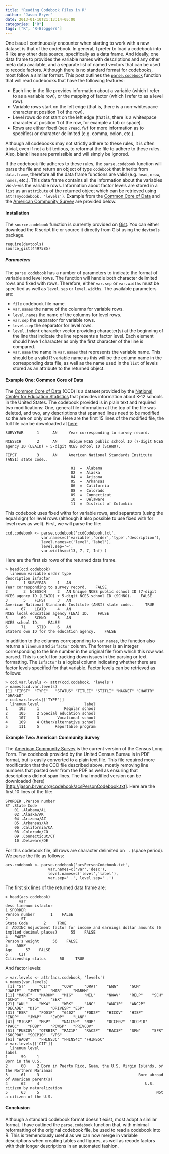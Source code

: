 ```yaml
---
title: "Reading Codebook Files in R"
author: "Jason Bryer"
date: 2013-01-10T21:13:14-05:00
categories: ["R"]
tags: ["R", "R-Bloggers"]
---
```


One issue I continuously encounter when starting to work with a new dataset is that of the codebook. In general, I prefer to load a codebook into R like any other data source, specifically as a data frame. And ideally, one data frame to provides the variable names with descriptions and any other meta data available, and a separate list of named vectors that can be used to recode factors. Although there is no standard format for codebooks, most follow a similar format. This post outlines the [`parse.codebook`](https://gist.github.com/4497585) function that will read codebooks that have the following features:

* Each line in the file provides information about a variable (which I refer to as a variable row), or the mapping of factor (which I refer to as a level row).
* Variable rows start on the left edge (that is, there is a non-whitespace character at position 1 of the row).
* Level rows do not start on the left edge (that is, there is a whitespace character at position 1 of the row, for example a tab or space).
* Rows are either fixed (see `?read.fwf` for more information as to specifics) or character delimited (e.g. comma, colon, etc.).

Although all codebooks may not strictly adhere to these rules, it is often trivial, even if not a bit tedious, to reformat the file to adhere to these rules. Also, blank lines are permissible and will simply be ignored.

If the codebook file adheres to these rules, the `parse.codebook` function will parse the file and return an object of type `codebook` that inherits from `data.frame`, therefore all the data frame functions are valid (e.g. `head`, `nrow`, `names`, etc.). This data frame contains all the information about the variables vis-a-vis the variable rows. Information about factor levels are stored in a `list` as an `attribute` of the returned object which can be retrieved using `attr(mycodebook, 'levels')`. Example from the [Common Core of Data](http://nces.ed.gov/ccd/) and the [American Community Survey](http://www.census.gov/acs/www/) are provided below.

#### Installation

The `source.codebook` function is currently provided on [Gist](https://gist.github.com/4497585). You can either download the R script file or source it directly from Gist using the `devtools` package.

	require(devtools)
	source_gist(4497585)

##### Parameters

The `parse.codebook` has a number of parameters to indicate the format of variable and level rows. The function will handle both character delimited rows and fixed with rows. Therefore, either `var.sep` or `var.widths` must be specified as well as `level.sep` or `level.widths`. The available parameters are:

* `file` codebook file name.
* `var.names` the name of the columns for variable rows.
* `level.names` the name of the columns for level rows.
* `var.sep` the separator for variable rows.
* `level.sep` the separator for level rows.
* `level.indent` character vector providing character(s) at the beginning of the line that indicate the line represents a factor level. Each element should have 1 character as only the first character of the line is compared.
* `var.name` the name in `var.names` that represents the variable name. This should be a valid R variable name as this will be the column name in the corresponding data file, as well as the name used in the `list` of levels stored as an attribute to the returned object.

#### Example One: Common Core of Data

The [Common Core of Data](http://nces.ed.gov/ccd/) (CCD) is a dataset provided by the [National Center for Education Statistics](http://nces.ed.gov/) that provides information about K-12 schools in the United States. The codebook provided is in plain text and required two modifications: One, general file information at the top of the file was deleted, and two, any descriptions that spanned lines need to be modified so the are on only one line. Here are the first 15 lines of the modified file, the full file can be downloaded at [here](http://jason.bryer.org/codebooks/ccdCodebook.txt)

	SURVYEAR      1      AN     Year corresponding to survey record.

	NCESSCH       2      AN     Unique NCES public school ID (7-digit NCES agency ID (LEAID) + 5-digit NCES school ID (SCHNO).

	FIPST         3      AN     American National Standards Institute (ANSI) state code..

	                             01  =  Alabama
	                             02  =  Alaska
	                             04  =  Arizona
	                             05  =  Arkansas
	                             06  =  California
	                             08  =  Colorado
	                             09  =  Connecticut
	                             10  =  Delaware
	                             11  =  District of Columbia

This codebook uses fixed withs for variable rows, and separators (using the equal sign) for level rows (although it also possible to use fixed with for level rows as well). First, we will parse the file:

	ccd.codebook <- parse.codebook('ccdCodebook.txt',
					var.names=c('variable','order','type','description'),
					level.names=c('level','label'),
					level.sep='=',
					var.widths=c(13, 7, 7, Inf) )

Here are the first six rows of the returned data frame.

	> head(ccd.codebook)
	  linenum variable order type                                                                                    description isfactor
	1       1 SURVYEAR     1   AN                                                           Year corresponding to survey record.    FALSE
	2       3  NCESSCH     2   AN Unique NCES public school ID (7-digit NCES agency ID (LEAID) + 5-digit NCES school ID (SCHNO).    FALSE
	3       5    FIPST     3   AN                                      American National Standards Institute (ANSI) state code..     TRUE
	4      67    LEAID     4   AN                                                          NCES local education agency (LEA) ID.    FALSE
	5      69    SCHNO     5   AN                                                                                NCES school ID.    FALSE
	6      71     STID     6   AN                                                       State?s own ID for the education agency.    FALSE

In addition to the columns corresponding to `var.names`, the function also returns a `linenum` and `isfactor` column. The former is an integer corresponding to the line number in the original file from which this row was parsed. This is useful for tracking down issues in the parsing or text formatting. The `isfactor` is a logical column indicating whether there are factor levels specified for that variable. Factor levels can be retrieved as follows:

	> ccd.var.levels <- attr(ccd.codebook, 'levels')
	> names(ccd.var.levels)
	[1] "FIPST"  "TYPE"   "STATUS" "TITLEI" "STITLI" "MAGNET" "CHARTR" "SHARED"
	> ccd.var.levels[['TYPE']]
	  linenum level                    label
	1     103     1           Regular school
	2     105     2 Special education school
	3     107     3        Vocational school
	4     109     4 Other/alternative school
	5     111     5       Reportable program

#### Example Two: American Community Survey

The [American Community Survey](http://www.census.gov/acs/www/) is the current version of the Census Long Form. The codebook provided by the United Census Bureau is in PDF format, but is easily converted to a plain text file. This file required more modification that the CCD file described above, mostly removing line numbers that pasted over from the PDF as well as ensuring that descriptions did not span lines. The final modified version can be downloaded (here)[http://jason.bryer.org/codebook/acsPersonCodebook.txt]. Here are the first 10 lines of the file:

	SPORDER .Person number
	ST .State Code
		01 .Alabama/AL
		02 .Alaska/AK
		04 .Arizona/AZ
		05 .Arkansas/AR
		06 .California/CA
		08 .Colorado/CO
		09 .Connecticut/CT
		10 .Delaware/DE

For this codebook file, all rows are character delimited on ` .` (space period). We parse the file as follows:

	acs.codebook <- parse.codebook('acsPersonCodebook.txt',
					   var.names=c('var','desc'),
					   level.names=c('level','label'),
					   var.sep=' .', level.sep=' .')

The first six lines of the returned data frame are:

	> head(acs.codebook)
	      var                                                                                desc linenum isfactor
	1 SPORDER                                                                       Person number       1    FALSE
	2      ST                                                                          State Code       2     TRUE
	3  ADJINC Adjustment factor for income and earnings dollar amounts (6 implied decimal places)      55    FALSE
	4   PWGTP                                                                     Person's weight      56    FALSE
	5    AGEP                                                                                 Age      57    FALSE
	6     CIT                                                                  Citizenship status      58     TRUE

And factor levels:

	> var.levels <- attr(acs.codebook, 'levels')
	> names(var.levels)
	 [1] "ST"      "CIT"     "COW"     "DRAT"    "ENG"     "GCM"     "JWRIP"   "JWTR"    "MAR"     "MARHM"
	[11] "MARHT"   "MARHW"   "MIG"     "MIL"     "NWAV"    "RELP"    "SCH"     "SCHG"    "SCHL"    "SEX"
	[21] "WKL"     "WKW"     "WRK"     "ANC"     "ANC1P"   "ANC2P"   "DECADE"  "DIS"     "DRIVESP" "ESP"
	[31] "ESR"     "FOD1P"   "6402"    "FOD2P"   "HICOV"   "HISP"    "INDP"    "JWAP"    "JWDP"    "LANP"
	[41] "MIGSP"   "MSP"     "NAICSP"  "NOP"     "OCCP02"  "OCCP10"  "PAOC"    "POBP"    "POWSP"   "PRIVCOV"
	[51] "PUBCOV"  "QTRBIR"  "RAC1P"   "RAC2P"   "RAC3P"   "SFN"     "SFR"     "SOCP00"  "SOCP10"  "VPS"
	[61] "WAOB"    "FHINS3C" "FHINS4C" "FHINS5C"
	> var.levels[['CIT']]
	  linenum level                                                                        label
	1      59     1                                                             Born in the U.S.
	2      60     2 Born in Puerto Rico, Guam, the U.S. Virgin Islands, or the Northern Marianas
	3      61     3                                            Born abroad of American parent(s)
	4      62     4                                               U.S. citizen by naturalization
	5      63     5                                                    Not a citizen of the U.S.

#### Conclusion

Although a standard codebook format doesn't exist, most adopt a similar format. I have outlined the `parse.codebook` function that, with minimal reformatting of the original codebook file, be used to read a codebook into R. This is tremendously useful as we can now merge in variable descriptions when creating tables and figures, as well as recode factors with their longer descriptions in an automated fashion.
